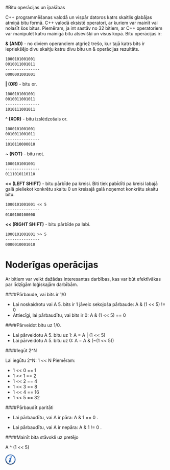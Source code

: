 #Bitu operācijas un īpašības

C++ programmēšanas valodā un vispār datoros katrs skaitlis glabājas atmiņā bitu formā. C++ valodā eksistē operatori, ar kuriem var mainīt vai nolasīt šos bitus. Piemēram, ja int sastāv no 32 bitiem, ar C++ operatoriem var manipulēt katru mainīgā bitu atsevišķi un visus kopā. Bitu operācijas ir:

**& (AND)** - no diviem operandiem atgriež trešo, kur tajā katrs bits ir iepriekšējo divu skaitļu katru divu bitu un & operācijas rezultāts.

```
1000101001001
0010011001011
---------------
0000001001001
```

**| (OR)** - bitu or.

```
1000101001001
0010011001011
---------------
1010111001011
```

**^ (XOR)** - bitu izslēdzošais or.

```
1000101001001
0010011001011
---------------
1010110000010
```

**~ (NOT)** - bitu not.

```
1000101001001
---------------
0111010110110
```

**<< (LEFT SHIFT)** - bitu pārbīde pa kreisi. Biti tiek pabīdīti pa kreisi labajā galā pieliekot konkrētu skaitu 0 un kreisajā galā noņemot konkrētu skaitu bitu.

```
1000101001001 << 5
---------------
0100100100000
```

**<< (RIGHT SHIFT)** - bitu pārbīde pa labi.

```
1000101001001 >> 5
---------------
0000010001010
```

# Noderīgas operācijas

Ar bitiem var veikt dažādas interesantas darbības, kas var būt efektīvākas par līdzīgām loģiskajām darbībām.

####Pārbaude, vai bits ir 1/0
* Lai noskaidrotu vai A 5. bits ir 1 jāveic sekojoša pārbaude: A & (1 << 5) != 0
* Attiecīgi, lai pārbaudītu, vai bits ir 0: A & (1 << 5) == 0

####Pārveidot bitu uz 1/0.
* Lai pārveidotu A 5. bitu uz 1: A = A | (1 << 5)
* Lai pārveidotu A 5. bitu uz 0: A = A & (~(1 << 5))

####Iegūt 2^N

Lai iegūtu 2^N: 1 << N
Piemēram:

* 1 << 0 == 1
* 1 << 1 == 2
* 1 << 2 == 4
* 1 << 3 == 8
* 1 << 4 == 16
* 1 << 5 == 32

####Pārbaudīt paritāti

* Lai pārbaudītu, vai A ir pāra: A & 1  == 0 .
- Lai pārbaudītu, vai A ir nepāra: A & 1 != 0 .

####Mainīt bita stāvokli uz pretējo

A ^ (1 << 5)

<a href="http://www.cplusplus.com/doc/tutorial/operators/" target="_blank">![Vairāk informācija](/media/theory/information.png)</a>